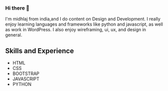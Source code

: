 ### Hi there 👋

I'm midhlaj from india,and I do content on Design and Development. I really enjoy learning languages and frameworks like python and javascript, as well as work in WordPress. I also enjoy wireframing, ui, ux, and design in general.

## Skills and Experience

* HTML
* CSS
* BOOTSTRAP
* JAVASCRIPT
* PYTHON
